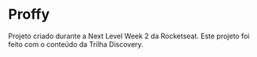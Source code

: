 # Proffy
Projeto criado durante a Next Level Week 2 da Rocketseat. Este projeto foi feito com o conteúdo da Trilha Discovery.
